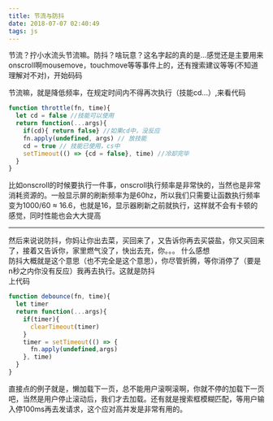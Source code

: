 ```yaml
---
title: 节流与防抖
date: 2018-07-07 02:40:49
tags: js
---
```

节流？拧小水流头节流嘛。防抖？啥玩意？这名字起的真的是...感觉还是主要用来onscroll啊mousemove，touchmove等等事件上的，还有搜索建议等等(不知道理解对不对)，开始码码
<!--more-->
节流嘛，就是降低频率，在规定时间内不得再次执行（技能cd...）,来看代码
```javascript
function throttle(fn, time){
  let cd = false //技能可以使用
  return function(...args){
    if(cd){ return false} //如果cd中，没反应
    fn.apply(undefined, args) // 放技能
    cd = true // 技能已使用，cs中
    setTimeout(() => {cd = false}, time) //冷却完毕
  }
}
```  

比如onscroll的时候要执行一件事，onscroll执行频率是非常快的，当然也是非常消耗资源的。一般显示屏的刷新频率为是60hz，所以我们只需要让函数执行频率变为1000/60 ≈ 16.6，也就是16，显示器刷新之前就执行，这样就不会有卡顿的感觉，同时性能也会大大提高    

------------------------
然后来说说防抖，你妈让你出去菜，买回来了，又告诉你再去买袋盐，你又买回来了，接着又告诉你，家里燃气没了，快出去充，你。。。 什么感想  
防抖大概就是这个意思（也不完全是这个意思），你尽管折腾，等你消停了（要是n秒之内你没有反应）我再去执行。这就是防抖  
上代码
```javascript
function debounce(fn, time){
  let timer
  return function(...args){
    if(timer){
	  clearTimeout(timer)
	}
	timer = setTimeout(() => {
	  fn.apply(undefined,args)
	}, time)
  }
}
```
直接点的例子就是，懒加载下一页，总不能用户滚啊滚啊，你就不停的加载下一页吧，当然是用户停止滚动后，我们才去加载。还有就是搜索框模糊匹配，等用户输入停100ms再去发请求，这个应对高并发是非常有用的。